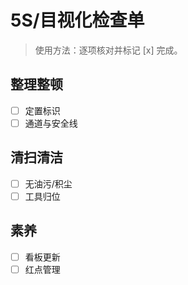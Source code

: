 # 5S/目视化检查单

> 使用方法：逐项核对并标记 [x] 完成。

## 整理整顿

- [ ] 定置标识
- [ ] 通道与安全线

## 清扫清洁

- [ ] 无油污/积尘
- [ ] 工具归位

## 素养

- [ ] 看板更新
- [ ] 红点管理

